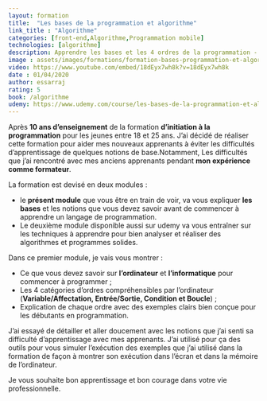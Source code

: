 ```yaml
---
layout: formation
title:  "Les bases de la programmation et algorithme"
link_title : "Algorithme"
categories: [front-end,Algorithme,Programmation mobile] 
technologies: [algorithme]
description: Apprendre les bases et les 4 ordres de la programmation -  Affectation, Entrée/Sortie, Condition, Boucle en Pseudo-code.
image : assets/images/formations/formation-bases-programmation-et-algorithme.jpg
video: https://www.youtube.com/embed/18dEyx7wh8k?v=18dEyx7wh8k
date : 01/04/2020
author: essarraj
rating: 5
book: /algorithme
udemy: https://www.udemy.com/course/les-bases-de-la-programmation-et-algorithme/?referralCode=0AB16423D1592F34D295
---
```


Après **10 ans d’enseignement** de la formation **d’initiation à la programmation** pour les jeunes entre 18 et 25 ans. J’ai décidé de réaliser cette formation pour aider mes nouveaux apprenants à éviter les difficultés d’apprentissage de quelques notions de base.Notamment, Les difficultés que j’ai rencontré avec mes anciens apprenants pendant **mon expérience comme formateur**.

La formation est devisé en deux modules :

- le **présent module** que vous être en train de voir, va vous expliquer **les bases** et les notions que vous devez savoir avant de commencer à apprendre un langage de programmation.
- Le deuxième module disponible aussi sur udemy va vous entraîner sur les techniques à apprendre pour bien analyser et réaliser des algorithmes et programmes solides.

Dans ce premier module, je vais vous montrer :

- Ce que vous devez savoir sur **l’ordinateur** et **l’informatique** pour commencer à programmer ;
- Les 4 catégories d’ordres compréhensibles par l’ordinateur (**Variable/Affectation, Entrée/Sortie, Condition et Boucle**) ;
- Explication de chaque ordre avec des exemples clairs bien conçue pour les débutants en programmation.

J’ai essayé de détailler et aller doucement avec les notions que j’ai senti sa difficulté d’apprentissage avec mes apprenants. J’ai utilisé pour ça des outils pour vous simuler l’exécution des exemples que j’ai utilisé dans la formation de façon à montrer son exécution dans l’écran et dans la mémoire de l’ordinateur.

Je vous souhaite bon apprentissage et bon courage dans votre vie professionnelle.